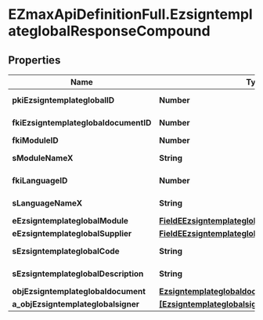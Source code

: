 # EZmaxApiDefinitionFull.EzsigntemplateglobalResponseCompound

## Properties

Name | Type | Description | Notes
------------ | ------------- | ------------- | -------------
**pkiEzsigntemplateglobalID** | **Number** | The unique ID of the Ezsigntemplateglobal | 
**fkiEzsigntemplateglobaldocumentID** | **Number** | The unique ID of the Ezsigntemplateglobaldocument | 
**fkiModuleID** | **Number** | The unique ID of the Module | 
**sModuleNameX** | **String** | The Name of the Module in the language of the requester | [optional] 
**fkiLanguageID** | **Number** | The unique ID of the Language.  Valid values:  |Value|Description| |-|-| |1|French| |2|English| | 
**sLanguageNameX** | **String** | The Name of the Language in the language of the requester | 
**eEzsigntemplateglobalModule** | [**FieldEEzsigntemplateglobalModule**](FieldEEzsigntemplateglobalModule.md) |  | 
**eEzsigntemplateglobalSupplier** | [**FieldEEzsigntemplateglobalSupplier**](FieldEEzsigntemplateglobalSupplier.md) |  | 
**sEzsigntemplateglobalCode** | **String** | The Code of the Ezsigntemplateglobal | 
**sEzsigntemplateglobalDescription** | **String** | The description of the Ezsigntemplate | 
**objEzsigntemplateglobaldocument** | [**EzsigntemplateglobaldocumentResponse**](EzsigntemplateglobaldocumentResponse.md) |  | [optional] 
**a_objEzsigntemplateglobalsigner** | [**[EzsigntemplateglobalsignerResponseCompound]**](EzsigntemplateglobalsignerResponseCompound.md) |  | 


